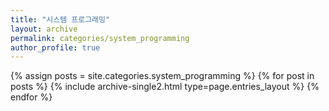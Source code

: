 ```yaml
---
title: "시스템 프로그래밍"
layout: archive
permalink: categories/system_programming
author_profile: true
---
```


{% assign posts = site.categories.system_programming %}
{% for post in posts %} {% include archive-single2.html type=page.entries_layout %} {% endfor %}